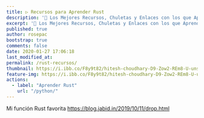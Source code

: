 ```yaml
---
title: ▷ Recursos para Aprender Rust
description: '🔨 Los Mejores Recursos, Chuletas y Enlaces con los que Aprender Rust'
excerpt: '🔨 Los Mejores Recursos, Chuletas y Enlaces con los que Aprender Rust'
published: true
author: rosepac
bootstrap: true
comments: false
date: 2020-01-27 17:06:18
last_modified_at:
permalink: /rust-recursos/
thumbnail: https://i.ibb.co/F8y9t82/hitesh-choudhary-D9-Zow2-REm8-U-unsplash.jpg
feature-img: https://i.ibb.co/F8y9t82/hitesh-choudhary-D9-Zow2-REm8-U-unsplash.jpg
actions:
  - label: "Aprender Rust"
    url: "/python/"
---
```


Mi función Rust favorita https://blog.jabid.in/2019/10/11/drop.html